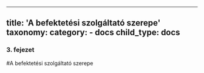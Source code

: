 
---
title: 'A befektetési szolgáltató szerepe'
taxonomy:
    category:
        - docs
child_type: docs
---

### 3. fejezet

#A befektetési szolgáltató szerepe